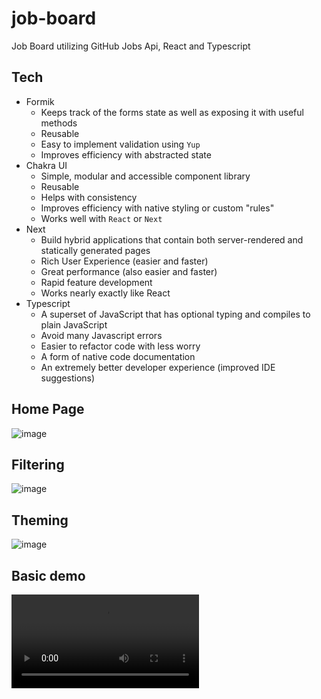 # job-board

Job Board utilizing GitHub Jobs Api, React and Typescript

## Tech

- Formik
  - Keeps track of the forms state as well as exposing it with useful methods
  - Reusable
  - Easy to implement validation using `Yup`
  - Improves efficiency with abstracted state
- Chakra UI
  - Simple, modular and accessible component library
  - Reusable
  - Helps with consistency
  - Improves efficiency with native styling or custom "rules"
  - Works well with `React` or `Next`
- Next
  - Build hybrid applications that contain both server-rendered and statically
  generated pages
  - Rich User Experience (easier and faster)
  - Great performance (also easier and faster)
  - Rapid feature development
  - Works nearly exactly like React
- Typescript
  - A superset of JavaScript that has optional typing and compiles to plain JavaScript
  - Avoid many Javascript errors
  - Easier to refactor code with less worry
  - A form of native code documentation
  - An extremely better developer experience (improved IDE suggestions)

## Home Page

![image](https://user-images.githubusercontent.com/61066815/118322156-85b04700-b4b3-11eb-975f-0c80a988f363.png)

## Filtering

![image](https://user-images.githubusercontent.com/61066815/118322378-e2136680-b4b3-11eb-8d56-4f68e0db3a3a.png)

## Theming

![image](https://user-images.githubusercontent.com/61066815/118322801-8e554d00-b4b4-11eb-9d84-96e6d77c20c3.png)

## Basic demo

![video](https://user-images.githubusercontent.com/61066815/118323117-03288700-b4b5-11eb-8501-8f474e9ee097.mov)
